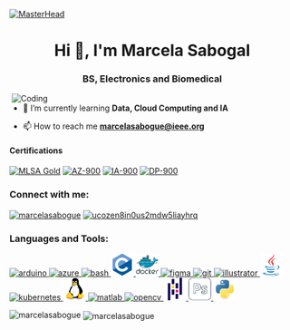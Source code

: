[![MasterHead](https://www.microsoft.com/en-in/msidc/images/mwf/IDC-GIF-1259-x-472.gif)](https://marcelasabogue.io)


<h1 align="center">Hi 👋, I'm Marcela Sabogal</h1>
<h3 align="center">BS, Electronics and Biomedical </h3>

<img align="right" alt="Coding" width="500" src="http://www.closerver.com/wp-content/uploads/2022/10/banner_img-1.gif">

- 🌱 I’m currently learning **Data, Cloud Computing and IA**

- 📫 How to reach me **marcelasabogue@ieee.org**
#### Certifications
[![MLSA Gold](https://miro.medium.com/v2/resize:fit:250/format:webp/1*1hjgg-4_3GFK7Fcbr9yWSg.png)](https://mvp.microsoft.com/en-US/studentambassadors/profile/22f24abf-59b9-4242-b18a-83c7df4ecfe8)
[![AZ-900](https://images.credly.com/size/240x240/images/be8fcaeb-c769-4858-b567-ffaaa73ce8cf/image.png)](https://learn.microsoft.com/en-us/users/marcelasabogal-3518/credentials/5d6b94d65bf76fd2?ref=https%3A%2F%2Fwww.linkedin.com%2F)
[![IA-900](https://images.credly.com/size/240x240/images/4136ced8-75d5-4afb-8677-40b6236e2672/azure-ai-fundamentals-600x600.png)](https://learn.microsoft.com/es-es/users/marcelasabogal-3518/credentials/1309defc799c5a16?ref=https%3A%2F%2Fwww.linkedin.com%2F)
[![DP-900](https://images.credly.com/size/240x240/images/70eb1e3f-d4de-4377-a062-b20fb29594ea/azure-data-fundamentals-600x600.png)](https://learn.microsoft.com/en-us/users/marcelasabogal-3518/credentials/cdd8cdab77d3d150?ref=https%3A%2F%2Fwww.linkedin.com%2F)


<h3 align="left">Connect with me:</h3>
<p align="left">

<a href="https://www.instagram.com/marcloud_tech/" target="blank"><img align="center" src="https://raw.githubusercontent.com/rahuldkjain/github-profile-readme-generator/master/src/images/icons/Social/instagram.svg" alt="marcelasabogue" height="30" width="40" /></a>
<a href="https://www.youtube.com/@marcloud_tech" target="blank"><img align="center" src="https://raw.githubusercontent.com/rahuldkjain/github-profile-readme-generator/master/src/images/icons/Social/youtube.svg" alt="ucozen8in0us2mdw5liayhrq" height="30" width="40" /></a>
</p>

<h3 align="left">Languages and Tools:</h3>
<p align="left"> <a href="https://www.arduino.cc/" target="_blank" rel="noreferrer"> <img src="https://cdn.worldvectorlogo.com/logos/arduino-1.svg" alt="arduino" width="40" height="40"/> </a> <a href="https://azure.microsoft.com/en-in/" target="_blank" rel="noreferrer"> <img src="https://www.vectorlogo.zone/logos/microsoft_azure/microsoft_azure-icon.svg" alt="azure" width="40" height="40"/> </a> <a href="https://www.gnu.org/software/bash/" target="_blank" rel="noreferrer"> <img src="https://www.vectorlogo.zone/logos/gnu_bash/gnu_bash-icon.svg" alt="bash" width="40" height="40"/> </a> <a href="https://www.cprogramming.com/" target="_blank" rel="noreferrer"> <img src="https://raw.githubusercontent.com/devicons/devicon/master/icons/c/c-original.svg" alt="c" width="40" height="40"/> </a> <a href="https://www.docker.com/" target="_blank" rel="noreferrer"> <img src="https://raw.githubusercontent.com/devicons/devicon/master/icons/docker/docker-original-wordmark.svg" alt="docker" width="40" height="40"/> </a> <a href="https://www.figma.com/" target="_blank" rel="noreferrer"> <img src="https://www.vectorlogo.zone/logos/figma/figma-icon.svg" alt="figma" width="40" height="40"/> </a> <a href="https://git-scm.com/" target="_blank" rel="noreferrer"> <img src="https://www.vectorlogo.zone/logos/git-scm/git-scm-icon.svg" alt="git" width="40" height="40"/> </a> <a href="https://www.adobe.com/in/products/illustrator.html" target="_blank" rel="noreferrer"> <img src="https://www.vectorlogo.zone/logos/adobe_illustrator/adobe_illustrator-icon.svg" alt="illustrator" width="40" height="40"/> </a> <a href="https://www.java.com" target="_blank" rel="noreferrer"> <img src="https://raw.githubusercontent.com/devicons/devicon/master/icons/java/java-original.svg" alt="java" width="40" height="40"/> </a> <a href="https://kubernetes.io" target="_blank" rel="noreferrer"> <img src="https://www.vectorlogo.zone/logos/kubernetes/kubernetes-icon.svg" alt="kubernetes" width="40" height="40"/> </a> <a href="https://www.linux.org/" target="_blank" rel="noreferrer"> <img src="https://raw.githubusercontent.com/devicons/devicon/master/icons/linux/linux-original.svg" alt="linux" width="40" height="40"/> </a> <a href="https://www.mathworks.com/" target="_blank" rel="noreferrer"> <img src="https://upload.wikimedia.org/wikipedia/commons/2/21/Matlab_Logo.png" alt="matlab" width="40" height="40"/> </a> <a href="https://opencv.org/" target="_blank" rel="noreferrer"> <img src="https://www.vectorlogo.zone/logos/opencv/opencv-icon.svg" alt="opencv" width="40" height="40"/> </a> <a href="https://pandas.pydata.org/" target="_blank" rel="noreferrer"> <img src="https://raw.githubusercontent.com/devicons/devicon/2ae2a900d2f041da66e950e4d48052658d850630/icons/pandas/pandas-original.svg" alt="pandas" width="40" height="40"/> </a> <a href="https://www.photoshop.com/en" target="_blank" rel="noreferrer"> <img src="https://raw.githubusercontent.com/devicons/devicon/master/icons/photoshop/photoshop-line.svg" alt="photoshop" width="40" height="40"/> </a> <a href="https://www.python.org" target="_blank" rel="noreferrer"> <img src="https://raw.githubusercontent.com/devicons/devicon/master/icons/python/python-original.svg" alt="python" width="40" height="40"/> </a> </p>

<p><img align="left" src="https://github-readme-stats.vercel.app/api/top-langs?username=marcelasabogue&show_icons=true&locale=en&layout=compact" alt="marcelasabogue" /></p>

<p>&nbsp;<img align="center" src="https://github-readme-stats.vercel.app/api?username=marcelasabogue&show_icons=true&locale=en" alt="marcelasabogue" /></p>


